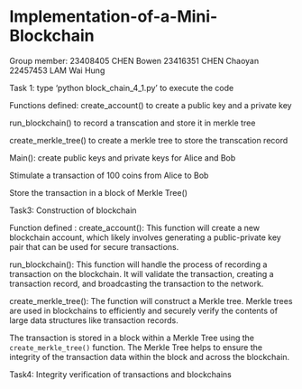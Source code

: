 # Implementation-of-a-Mini-Blockchain

Group member:
23408405 CHEN Bowen
23416351 CHEN Chaoyan
22457453 LAM Wai Hung

Task 1:
type ‘python block_chain_4_1.py’ to execute the code

Functions defined: 
create_account() to create a public key and a private key

run_blockchain() to record a transcation and store it in merkle tree

create_merkle_tree() to create a merkle tree to store the transcation record

Main():
create public keys and private keys for Alice and Bob

Stimulate a transaction of 100 coins from Alice to Bob

Store the transaction in a block of Merkle Tree()

Task3:
Construction of blockchain

Function defined :
create_account(): This function will create a new blockchain account, which likely involves generating a public-private key pair that can be used for secure transactions.

run_blockchain(): This function will handle the process of recording a transaction on the blockchain. It will validate the transaction, creating a transaction record, and broadcasting the transaction to the network.

create_merkle_tree(): The function will construct a Merkle tree. Merkle trees are used in blockchains to efficiently and securely verify the contents of large data structures like transaction records.

The transaction is stored in a block within a Merkle Tree using the `create_merkle_tree()` function. The Merkle Tree helps to ensure the integrity of the transaction data within the block and across the blockchain.

Task4:
Integrity verification of transactions and blockchains




